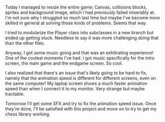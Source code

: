 Today I managed to resize the entire game; Canvas, collisions blocks, sprites and background image, which I had previously failed miserably at. I'm not sure why I struggled so much last time but maybe I've become more skilled in general at solving those kinds of problems. Seems that way. 

I tried to modularize the Player class into subclasses in a new branch but ended up getting stuck. Needless to say it was more challenging doing that than the other files. 

Anyway, I got some music going and that was an exhilirating experience! One of the coolest moments I've had. I got music specifically for the intro screen, the main game and the endgame screen. So cool. 

I also realized that there's an issue that's likely going to be hard to fix, namely that the animation speed is different for different screens, even on the same computer! My laptop screen shows a much faster animation speed than when I connect it to my monitor. Very strange but maybe tractable.

Tomorrow I'll get some SFX and try to fix the animation speed issue. Once they're done, I'll be satisfied with this project and move on to try to get my chess library working. 